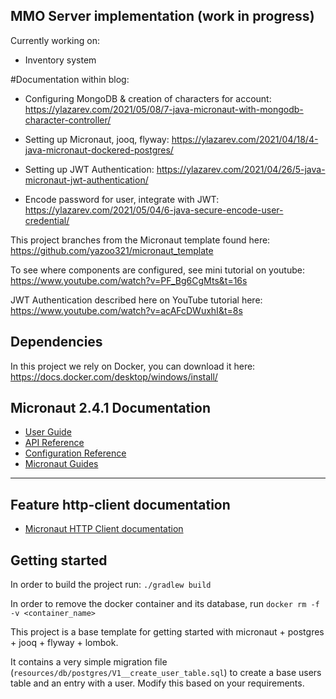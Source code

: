 ## MMO Server implementation (work in progress) 

Currently working on:
- Inventory system

#Documentation within blog:
- Configuring MongoDB & creation of characters for account: https://ylazarev.com/2021/05/08/7-java-micronaut-with-mongodb-character-controller/

- Setting up Micronaut, jooq, flyway:
https://ylazarev.com/2021/04/18/4-java-micronaut-dockered-postgres/

- Setting up JWT Authentication: 
https://ylazarev.com/2021/04/26/5-java-micronaut-jwt-authentication/

- Encode password for user, integrate with JWT: https://ylazarev.com/2021/05/04/6-java-secure-encode-user-credential/

This project branches from the Micronaut template found here:
https://github.com/yazoo321/micronaut_template

To see where components are configured, see mini tutorial on youtube:
https://www.youtube.com/watch?v=PF_Bg6CgMts&t=16s

JWT Authentication described here on YouTube tutorial here:
https://www.youtube.com/watch?v=acAFcDWuxhI&t=8s

## Dependencies
In this project we rely on Docker, you can download it here:
https://docs.docker.com/desktop/windows/install/

## Micronaut 2.4.1 Documentation

- [User Guide](https://docs.micronaut.io/2.4.1/guide/index.html)
- [API Reference](https://docs.micronaut.io/2.4.1/api/index.html)
- [Configuration Reference](https://docs.micronaut.io/2.4.1/guide/configurationreference.html)
- [Micronaut Guides](https://guides.micronaut.io/index.html)
---

## Feature http-client documentation

- [Micronaut HTTP Client documentation](https://docs.micronaut.io/latest/guide/index.html#httpClient)

## Getting started

In order to build the project run:
`./gradlew build`



In order to remove the docker container and its database, run
`docker rm -f -v <container_name>`

This project is a base template for getting started with 
micronaut + postgres + jooq + flyway + lombok.

It contains a very simple migration file (`resources/db/postgres/V1__create_user_table.sql`) 
to create a base users table and 
an entry with a user. Modify this based on your requirements.

